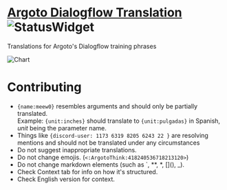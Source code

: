 # [Argoto Dialogflow Translation](https://weblate.snazzah-is.cool/projects/argoto/dialogflow/) ![StatusWidget](http://weblate.snazzah-is.cool/widgets/argoto/-/svg-badge.svg)  
Translations for Argoto's Dialogflow training phrases

![Chart](http://weblate.snazzah-is.cool/widgets/argoto/-/multi-auto.svg)

# Contributing

- `{name:meew0}` resembles arguments and should only be partially translated.  
  Example: `{unit:inches}` should translate to `{unit:pulgadas}` in Spanish, *unit* being the parameter name.
- Things like `{discord-user: 1173 6319 8205 6243 22 }` are resolving mentions and should not be translated under any circumstances
- Do not suggest inappropriate translations.
- Do not change emojis. (`<:ArgotoThink:418240536718213120>`)
- Do not change markdown elements (such as `, \**, \*, \[\](), \_). 
- Check Context tab for info on how it's structured.
- Check English version for context.
